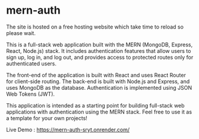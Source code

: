 # mern-auth

The site is hosted on a free hosting website which take time to reload so please wait.

This is a full-stack web application built with the MERN (MongoDB, Express, React, Node.js) stack. It includes authentication features that allow users to sign up, log in, and log out, and provides access to protected routes only for authenticated users.

The front-end of the application is built with React and uses React Router for client-side routing. The back-end is built with Node.js and Express, and uses MongoDB as the database. Authentication is implemented using JSON Web Tokens (JWT).

This application is intended as a starting point for building full-stack web applications with authentication using the MERN stack. Feel free to use it as a template for your own projects!

Live Demo : https://mern-auth-sryt.onrender.com/
